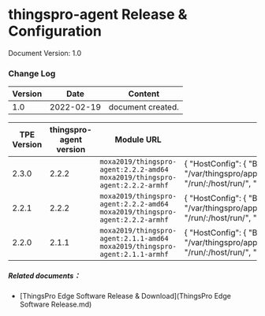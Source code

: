 # thingspro-agent Release & Configuration

Document Version: 1.0

### Change Log

| Version | Date       | Content           |
| ------- | ---------- | ----------------- |
| 1.0     | 2022-02-19 | document created. |



| TPE Version | thingspro-agent version | Module URL                                                   | Create Option                                                |
| ----------- | ----------------------- | ------------------------------------------------------------ | ------------------------------------------------------------ |
| 2.3.0       | 2.2.2                   | `moxa2019/thingspro-agent:2.2.2-amd64`<br />`moxa2019/thingspro-agent:2.2.2-armhf` | {  "HostConfig": {    "Binds": [        "/var/thingspro/apps/azureiotedge/data/setting/:/var/thingspro/cloud/setting/",        "/run/:/host/run/",        "/var/thingspro/data/:/var/thingspro/data/"    ]  } } |
| 2.2.1       | 2.2.2                   | `moxa2019/thingspro-agent:2.2.2-amd64`<br />`moxa2019/thingspro-agent:2.2.2-armhf` | {  "HostConfig": {    "Binds": [        "/var/thingspro/apps/azureiotedge/data/setting/:/var/thingspro/cloud/setting/",        "/run/:/host/run/",        "/var/thingspro/data/:/var/thingspro/data/"    ]  } } |
| 2.2.0       | 2.1.1                   | `moxa2019/thingspro-agent:2.1.1-amd64`<br />`moxa2019/thingspro-agent:2.1.1-armhf` | {  "HostConfig": {    "Binds": [        "/var/thingspro/apps/cloud/data/setting/:/var/thingspro/cloud/setting/",        "/run/:/host/run/",        "/var/thingspro/data/:/var/thingspro/data/"    ]  } } |



##### Related documents：

- [ThingsPro Edge Software Release & Download](ThingsPro Edge Software Release.md)
